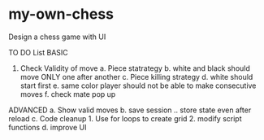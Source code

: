 # my-own-chess
Design a chess game with UI

TO DO List
BASIC
1. Check Validity of move
	a. Piece statrategy
	b. white and black should move ONLY one after another
	c. Piece killing strategy
	d. white should start first
	e. same color player should not be able to make consecutive moves
	f. check mate pop up

ADVANCED
	a. Show valid moves
	b. save session .. store state even after reload
	c. Code cleanup
		1. Use for loops to create grid
		2. modify script functions
	d. improve UI
